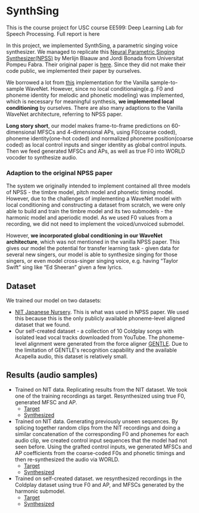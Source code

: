 # SynthSing
This is the course project for USC course EE599: Deep Learning Lab for Speech Processing. Full report is here

In this project, we implemented SynthSing, a parametric singing voice synthesizer. We managed to replicate this [Neural Parametric Singing Synthesizer(NPSS)](https://www.dtic.upf.edu/~mblaauw/NPSS/) by Merlijn Blaauw and Jordi Bonada from Universitat Pompeu Fabra. Their original paper is [here](https://www.mdpi.com/2076-3417/7/12/1313). Since they did not make their code public, we implemented their paper by ourselves. 

We borrowed a lot from [this](https://github.com/ibab/tensorflow-wavenet) implementation for the Vanilla sample-to-sample WaveNet. However, since no local conditionaing(e.g. F0 and phoneme identity for melodic and phonetic modeling) was implemented, which is necessary for meaningful synthesis, **we implemented local conditioning** by ourselves. There are also many adaptions to the Vanilla WaveNet architecture, referring to NPSS paper.

**Long story short**, our model makes frame-to-frame predictions on 60-dimensional MFSCs and 4-dimensional APs, using F0(coarse coded), phoneme identity(one-hot coded) and normalized phoneme position(coarse coded) as local control inputs and singer identity as global control inputs. Then we feed generated MFSCs and APs, as well as true F0 into WORLD vocoder to synthesize audio.

### Adaption to the original NPSS paper
The system we originally intended to implement contained all three models of NPSS - the timbre model, pitch model and phonetic timing model. However, due to the challenges of implementing a WaveNet model with local conditioning and constructing a dataset from scratch, we were only able to build and train the timbre model and its two submodels - the harmonic model and aperiodic model. As we used F0 values from a recording, we did not need to implement the voiced/unvoiced submodel.

However, **we incorporated global conditioning in our WaveNet architecture**, which was not mentioned in the vanilla NPSS paper. This gives our model the potential for transfer learning task - given data for several new singers, our model is able to synthesize singing for those singers, or even model cross-singer singing voice, e.g. having “Taylor Swift” sing like “Ed Sheeran” given a few lyrics.

## Dataset
We trained our model on two datasets: 
- [NIT Japanese Nursery](http://hts.sp.nitech.ac.jp/archives/2.3/HTS-demo_NIT-SONG070-F001.tar.bz2). This is what was used in NPSS paper. We used this because this is the only publicly available phoneme-level aligned dataset that we found.
- Our self-created dataset - a collection of 10 Coldplay songs with isolated lead vocal tracks downloaded from YouTube. The phoneme-level alignment were generated from the force aligner [GENTLE](https://github.com/lowerquality/gentle). Due to the limitation of GENTLE's recognition capability and the available Acapella audio, this dataset is relatively small.

## Results (audio samples)
- Trained on NIT data. Replicating results from the NIT dataset. We took one of the training recordings as target. Resynthesized using true F0, generated MFSC and AP.
  - [Target](https://soundcloud.com/mu-yang-974011976/hit-004_orignal?in=mu-yang-974011976/sets/results-for-synthsing)
  - [Synthesized](https://soundcloud.com/mu-yang-974011976/hit_004_synthesized?in=mu-yang-974011976/sets/results-for-synthsing)
- Trained on NIT data. Generating previously unseen sequences. By splicing together random clips from the NIT recordings and doing a similar concatenation of the corresponding F0 and phonemes for each audio clip, we created control input sequences that the model had not seen before. Using the grafted control inputs, we generated MFSCs and AP coefficients from the coarse-coded F0s and phonetic timings and then re-synthesized the audio via WORLD.
  - [Target](https://soundcloud.com/mu-yang-974011976/hit_scramble_original?in=mu-yang-974011976/sets/results-for-synthsing)
  - [Synthesized](https://soundcloud.com/mu-yang-974011976/hit_scramble_synthesized?in=mu-yang-974011976/sets/results-for-synthsing)
- Trained on self-created dataset. we resynthesized recordings in the Coldplay dataset using true F0 and AP, and MFSCs generated by the harmonic submodel.
  - [Target](https://soundcloud.com/mu-yang-974011976/coldplay-song02-01-007?in=mu-yang-974011976/sets/results-for-synthsing)
  - [Synthesized](https://soundcloud.com/mu-yang-974011976/coldplay_007_synthesized?in=mu-yang-974011976/sets/results-for-synthsing)
